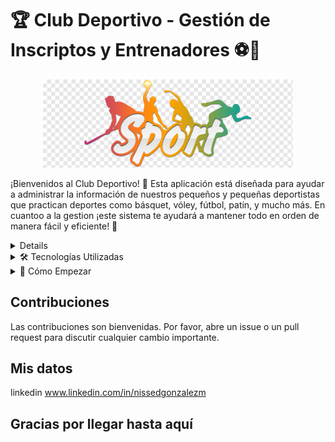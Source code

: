 # 🏆 Club Deportivo - Gestión de Inscriptos y Entrenadores ⚽🏀

<p align=center><img src=images/deportet.png width="400"><p>    

¡Bienvenidos al Club Deportivo! 🎉 Esta aplicación está diseñada para ayudar a administrar la información de nuestros pequeños y pequeñas deportistas que practican deportes como básquet, vóley, fútbol, patín, y mucho más. En cuantoo a la gestion ¡este sistema te ayudará a mantener todo en orden de manera fácil y eficiente! 🚀

<details>
## 📋 Descripción del Proyecto

Este proyecto te permitirá llevar un control completo de los niños y niñas que participan en los diferentes deportes del club, así como también de los entrenadores y las cuotas de pago. La aplicación ofrece un menú interactivo con diversas funcionalidades que van desde la inscripción de nuevos deportistas hasta la gestión de los entrenadores y las cuotas.

**Características principales:**
- **Alta y baja de entrenadores:** Administra a los entrenadores de cada deporte y categoría.
- **Inscripción de niños y niñas:** Agrega nuevos deportistas y asigna su deporte y categoría. ¡No te preocupes, verificamos los cupos disponibles! 😉
- **Gestión de cuotas:** Simula el pago de cuotas, aplicando descuentos especiales para socios del club.
- **Listados completos:** Visualiza inscriptos por deporte, por deporte y categoría, y un total general.
- **Listado de deudores:** Detecta a los inscriptos que tienen cuotas pendientes de pago. ¡Nadie se queda atrás! 💸
- **Gestión de deportes:** Agrega nuevos deportes al club o elimina aquellos que ya no tienen inscriptos.

</details>

<details>
<summary>  🛠️ Tecnologías Utilizadas</summary>

Este proyecto está desarrollado en **C#**, utilizando un enfoque orientado a objetos para crear clases que representan a las personas, entrenadores, y deportes. La herencia y las excepciones se usan para manejar eficientemente las operaciones, asegurando que la aplicación sea robusta y flexible.

</details>

<details>
<summary> 🚀 Cómo Empezar</summary>

1. **Clona este repositorio** en tu máquina local:
   ```bash
   git clone https://github.com/denisegonzalez24/Aplicacion_Club_Deportivo.git
</details>

## Contribuciones
Las contribuciones son bienvenidas. Por favor, abre un issue o un pull request para discutir cualquier cambio importante.

## Mis datos
linkedin 
www.linkedin.com/in/nissedgonzalezm

## Gracias por llegar hasta aquí

